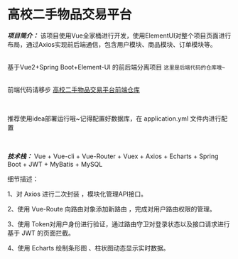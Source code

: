 # 高校二手物品交易平台

***项目简介：*** 该项目使用Vue全家桶进行开发，使用ElementUI对整个项目页面进行布局，通过Axios实现前后端通信，包含用户模块、商品模块、订单模块等。
<br/>
<br/>

基于Vue2+Spring Boot+Element-UI 的前后端分离项目
`这里是后端代码的仓库哦~`  
<br/>

前端代码请移步 [高校二手物品交易平台前端仓库](https://github.com/windsong477/College-Second-hand_vue)

<br/>

推荐使用idea部署运行哦~记得配置好数据库，在 application.yml 文件内进行配置  

<br/>


***技术栈：***  Vue + Vue-cli + Vue-Router + Vuex + Axios + Echarts + Spring Boot + JWT + MyBatis + MySQL  


细节描述：

1、对 Axios 进行二次封装 ，模块化管理API接口。 

2、使用 Vue-Route 向路由对象添加新路由 ，完成对用户路由权限的管理。

3、使用 Token对用户身份进行验证，通过路由守卫对登录状态以及接口请求进行基于 JWT 的页面拦截。

4、使用 Echarts 绘制条形图 、柱状图动态显示实时数据。

